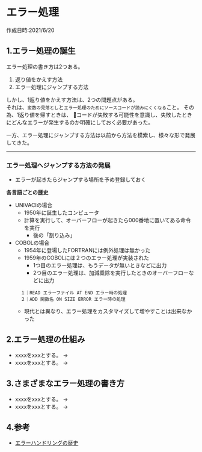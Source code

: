 # エラー処理
作成日時:2021/6/20


## 1.エラー処理の誕生

エラー処理の書き方は2つある。

1. 返り値をかえす方法
2. エラー処理にジャンプする方法

しかし、1返り値をかえす方法は、2つの問題点がある。   
それは、`変数の見落とし`と`エラー処理のためにソースコードが読みにくくなる`こと。
その為、1返り値を帰すときは、
👀コードが失敗する可能性を意識し、失敗したときにどんなエラーが発生するのか明確にしておく必要があった。

一方、エラー処理にジャンプする方法は以前から方法を模索し、様々な形で発展してきた。

---

### エラー処理へジャンプする方法の発展

* エラーが起きたらジャンプする場所を予め登録しておく

**各言語ごとの歴史**
* UNIVACIの場合
  * 1950年に誕生したコンピュータ
  * 計算を実行して、オーバーフローが起きたら000番地に置いてある命令を実行
    * 後の「割り込み」
* COBOLの場合
  * 1954年に登場したFORTRANには例外処理は無かった
  * 1959年のCOBOLには２つのエラー処理が実装された
    * 1つ目のエラー処理は、もうデータが無いときなどに出力
    * 2つ目のエラー処理は、加減乗除を実行したときのオーバーフローなどに出力
  ```
    １｜READ エラーファイル AT END エラー時の処理
    ２｜ADD 関数名 ON SIZE ERROR エラー時の処理
  ```
  * 現代とは異なり、エラー処理をカスタマイズして増やすことは出来なかった

## 2.エラー処理の仕組み
* xxxxをxxxとする。
→
* xxxxをxxxとする。
→

## 3.さまざまなエラー処理の書き方
* xxxxをxxxとする。
→
* xxxxをxxxとする。
→

## 4.参考
* [エラーハンドリングの歴史](https://faithandbrave.github.io/article/error_handling.html)